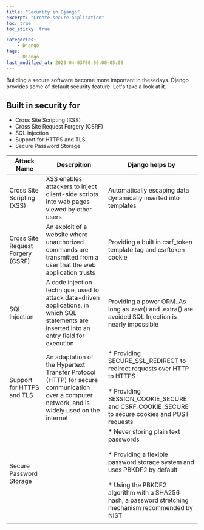 ```yaml
---
title: "Security in Django"
excerpt: "Create secure application"
toc: true
toc_sticky: true

categories:
    - Django
tags:
    - Django
last_modified_at: 2020-04-03T08:06:00-05:00
---
```



Building a secure software become more important in thesedays. Django provides some of default security feature. Let's take a look at it. 


## Built in security for 
* Cross Site Scripting (XSS)
* Cross Site Request Forgery (CSRF)
* SQL injection 
* Support for HTTPS and TLS 
* Secure Password Storage


| Attack Name                       | Descrpition                                                                                                                                  | Django helps by                                                                                                                                                                                                         |
|-----------------------------------|----------------------------------------------------------------------------------------------------------------------------------------------|-------------------------------------------------------------------------------------------------------------------------------------------------------------------------------------------------------------------------|
| Cross Site Scripting (XSS)        | XSS enables attackers to inject client-side scripts into web pages viewed by other users                                                     | Automatically escaping data dynamically inserted into templates                                                                                                                                                         |
| Cross Site Request Forgery (CSRF) | An exploit of a website where unauthorized commands are transmitted from a user that the web application trusts                              | Providing a built in csrf_token template tag and csrftoken cookie                                                                                                                                                 |
| SQL Injection                     | A code injection technique, used to attack data-driven applications, in which SQL statements are inserted into an entry field for execution  | Providing a power ORM. As long as .raw() and .extra() are avoided SQL Injection is nearly impossible                                                                                                                    |
| Support for HTTPS and TLS         | An adaptation of the Hypertext Transfer Protocol (HTTP) for secure communication over a computer network, and is widely used on the internet | * Providing SECURE_SSL_REDIRECT to redirect requests over HTTP to HTTPS <br><br>* Providing SESSION_COOKIE_SECURE and CSRF_COOKIE_SECURE to secure cookies and POST requests                                                  |
| Secure Password Storage           |                                                                                                                                              | * Never storing plain text passwords <br><br>* Providing a flexible password storage system and uses PBKDF2 by default<br><br>* Using the PBKDF2 algorithm with a SHA256 hash, a password stretching mechanism recommended by NIST |
|                                   |                                                                                                                                              |                                                                                                                                                                                                                         |